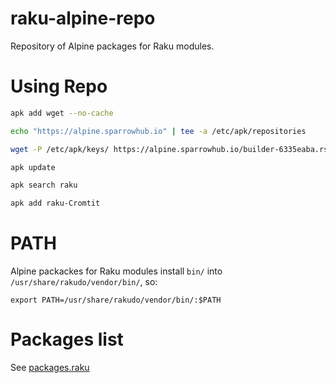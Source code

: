 # raku-alpine-repo

Repository of Alpine packages for Raku modules.

# Using Repo

```bash
apk add wget --no-cache

echo "https://alpine.sparrowhub.io" | tee -a /etc/apk/repositories

wget -P /etc/apk/keys/ https://alpine.sparrowhub.io/builder-6335eaba.rsa.pub

apk update

apk search raku

apk add raku-Cromtit

```

# PATH

Alpine packackes for Raku modules install `bin/` into `/usr/share/rakudo/vendor/bin/`, so:

```
export PATH=/usr/share/rakudo/vendor/bin/:$PATH
```

# Packages list

See [packages.raku](https://github.com/melezhik/raku-alpine-repo/blob/main/.tom/packages.raku)
